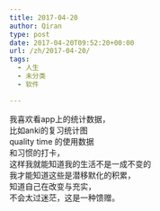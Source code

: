 ```yaml
---
title: 2017-04-20
author: Qiran
type: post
date: 2017-04-20T09:52:20+00:00
url: /zh/2017-04-20/
tags:
  - 人生
  - 未分类
  - 软件

---
```

我喜欢看app上的统计数据，  
比如anki的复习统计图  
quality time 的使用数据  
和习惯的打卡，  
这样我就能知道我的生活不是一成不变的  
我才能知道这些是潜移默化的积累，  
知道自己在改变与充实，  
不会太过迷茫，这是一种馈赠。